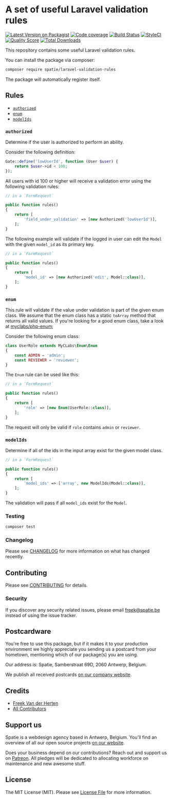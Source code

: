 # A set of useful Laravel validation rules

[![Latest Version on Packagist](https://img.shields.io/packagist/v/spatie/laravel-validation-rules.svg?style=flat-square)](https://packagist.org/packages/spatie/laravel-validation-rules)
[![Code coverage](https://scrutinizer-ci.com/g/spatie/laravel-validation-rules/badges/coverage.png)](https://scrutinizer-ci.com/g/spatie/laravel-validation-rules)
[![Build Status](https://img.shields.io/travis/spatie/laravel-validation-rules/master.svg?style=flat-square)](https://travis-ci.org/spatie/laravel-validation-rules)
[![StyleCI](https://github.styleci.io/repos/152587206/shield?branch=master)](https://github.styleci.io/repos/152587206)
[![Quality Score](https://img.shields.io/scrutinizer/g/spatie/laravel-validation-rules.svg?style=flat-square)](https://scrutinizer-ci.com/g/spatie/laravel-validation-rules)
[![Total Downloads](https://img.shields.io/packagist/dt/spatie/laravel-validation-rules.svg?style=flat-square)](https://packagist.org/packages/spatie/laravel-validation-rules)

This repository contains some useful Laravel validation rules.


You can install the package via composer:

```bash
composer require spatie/laravel-validation-rules
```

The package will automatically register itself.


## Rules

- [`authorized`](#authorized)
- [`enum`](#enum)
- [`modelIds`](#modelids)

### `authorized`

Determine if the user is authorized to perform an ability. 

Consider the following definition:

```php
Gate::define('lowUserId', function (User $user) {
    return $user->id < 100;
});
```

All users with id 100 or higher will receive a validation error using the following validation rules:

```php
// in a `FormRequest`

public function rules()
{
    return [
        'field_under_validation' => [new Authorized('lowUserId')],
    ];
}
```

The following example will validate if the logged in user can edit the `Model` with the given `model_id` as its primary key.

```php
// in a `FormRequest`

public function rules()
{
    return [
        'model_id' => [new Authorized('edit', Model::class)],
    ];
}
```

### `enum`

This rule will validate if the value under validation is part of the given enum class. We assume that the enum class has a static `toArray` method that returns all valid values. If you're looking for a good enum class, take a look at [myclabs/php-enum](https://github.com/myclabs/php-enum);

Consider the following enum class:

```php
class UserRole extends MyCLabs\Enum\Enum
{
    const ADMIN = 'admin';
    const REVIEWER = 'reviewer';
}
```

The `Enum` rule can be used like this:

```php
// in a `FormRequest`

public function rules()
{
    return [
        'role' => [new Enum(UserRole::class)],
    ];
}
```

The request will only be valid if `role` contains `admin` or `reviewer`.

### `modelIds`

Determine if all of the ids in the input array exist for the given model class. 

```php
// in a `FormRequest`

public function rules()
{
    return [
        'model_ids' => ['array', new ModelIds(Model::class)],
    ];
}
```

The validation will pass if all `model_ids` exist for the `Model`.

### Testing

``` bash
composer test
```

### Changelog

Please see [CHANGELOG](CHANGELOG.md) for more information on what has changed recently.

## Contributing

Please see [CONTRIBUTING](CONTRIBUTING.md) for details.

### Security

If you discover any security related issues, please email freek@spatie.be instead of using the issue tracker.

## Postcardware

You're free to use this package, but if it makes it to your production environment we highly appreciate you sending us a postcard from your hometown, mentioning which of our package(s) you are using.

Our address is: Spatie, Samberstraat 69D, 2060 Antwerp, Belgium.

We publish all received postcards [on our company website](https://spatie.be/en/opensource/postcards).

## Credits

- [Freek Van der Herten](https://github.com/freekmurze)
- [All Contributors](../../contributors)

## Support us

Spatie is a webdesign agency based in Antwerp, Belgium. You'll find an overview of all our open source projects [on our website](https://spatie.be/opensource).

Does your business depend on our contributions? Reach out and support us on [Patreon](https://www.patreon.com/spatie). 
All pledges will be dedicated to allocating workforce on maintenance and new awesome stuff.

## License

The MIT License (MIT). Please see [License File](LICENSE.md) for more information.
